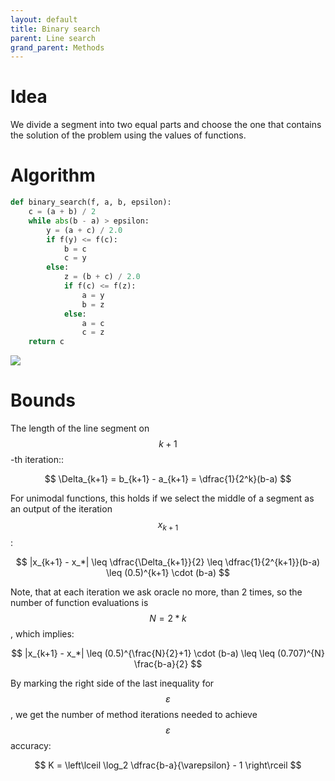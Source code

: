 ```yaml
---
layout: default
title: Binary search
parent: Line search
grand_parent: Methods
---
```

# Idea
We divide a segment into two equal parts and choose the one that contains the solution of the problem using the values of functions. 
# Algorithm
```python
def binary_search(f, a, b, epsilon):
    c = (a + b) / 2
    while abs(b - a) > epsilon:
        y = (a + c) / 2.0
        if f(y) <= f(c):
            b = c
            c = y
        else:
            z = (b + c) / 2.0
            if f(c) <= f(z):
                a = y
                b = z
            else:
                a = c
                c = z
    return c
```
![](../binary_search.gif)

# Bounds
The length of the line segment on $$k+1$$-th iteration::

$$
\Delta_{k+1} = b_{k+1} - a_{k+1} = \dfrac{1}{2^k}(b-a)
$$

For unimodal functions, this holds if we select the middle of a segment as an output of the iteration $$x_{k+1}$$: 

$$
|x_{k+1} - x_*| \leq \dfrac{\Delta_{k+1}}{2} \leq \dfrac{1}{2^{k+1}}(b-a) \leq (0.5)^{k+1} \cdot (b-a)
$$

Note, that at each iteration we ask oracle no more, than 2 times, so the number of function evaluations is $$N = 2*k$$, which implies:

$$
|x_{k+1} - x_*| \leq (0.5)^{\frac{N}{2}+1} \cdot (b-a) \leq \leq (0.707)^{N}  \frac{b-a}{2}
$$

By marking the right side of the last inequality for $$\varepsilon$$, we get the number of method iterations needed to achieve $$\varepsilon$$ accuracy:

$$
K = \left\lceil \log_2 \dfrac{b-a}{\varepsilon} - 1 \right\rceil
$$

